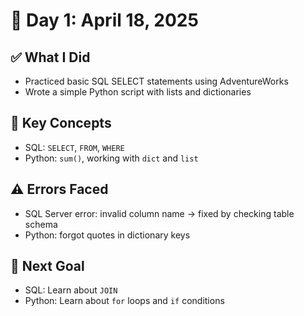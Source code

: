 # 📅 Day 1: April 18, 2025

## ✅ What I Did

- Practiced basic SQL SELECT statements using AdventureWorks
- Wrote a simple Python script with lists and dictionaries

## 🧠 Key Concepts

- SQL: `SELECT`, `FROM`, `WHERE`
- Python: `sum()`, working with `dict` and `list`

## ⚠️ Errors Faced

- SQL Server error: invalid column name → fixed by checking table schema
- Python: forgot quotes in dictionary keys

## 🎯 Next Goal

- SQL: Learn about `JOIN`
- Python: Learn about `for` loops and `if` conditions
